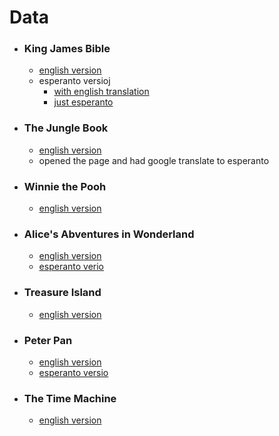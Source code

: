 # Data

* ### King James Bible
    * [english version](https://www.gutenberg.org/ebooks/10)
    * esperanto versioj
        * [with english translation](http://bibleglot.com/pair/KJV/Esperanto/)
        * [just esperanto](https://www.sacred-texts.com/bib/wb/esp/)
* ### The Jungle Book
    * [english version](https://www.gutenberg.org/ebooks/236)
    * opened the page and had google translate to esperanto
* ### Winnie the Pooh
    * [english version](https://www.gutenberg.org/ebooks/67098)
* ### Alice's Abventures in Wonderland
    * [english version](https://www.gutenberg.org/ebooks/11)
    * [esperanto verio](https://www.gutenberg.org/ebooks/17482)
* ### Treasure Island
    * [english version](https://www.gutenberg.org/ebooks/120)
* ### Peter Pan
    * [english version](https://www.gutenberg.org/ebooks/16)
    * [esperanto versio](https://sites.google.com/site/ulatmadhepatikarep/dongeng-peter-pan-dalam-bahasa-esperanto)
* ### The Time Machine
    * [english version](https://www.gutenberg.org/ebooks/35)
